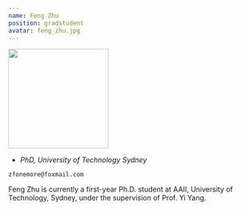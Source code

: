 ```yaml
---
name: Feng Zhu
position: gradstudent
avatar: feng_zhu.jpg
---
```


<img width="200" src="{{site.baseurl}}/images/people/{{page.avatar}}" data-action="zoom">

- _PhD, University of Technology Sydney_<br>
<!--- _Science coach. Collaborator. Transdisciplinary optimist._-->

<i class="fa fa-envelope-o"></i> `zfonemore@foxmail.com`

Feng Zhu is currently a first-year Ph.D. student at AAII, University of Technology, Sydney, under the supervision of Prof. Yi Yang.
